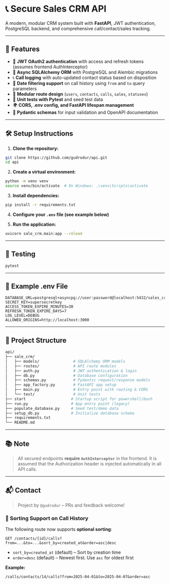 
# 📞 Secure Sales CRM API

A modern, modular CRM system built with **FastAPI**, JWT authentication, PostgreSQL backend, and comprehensive call/contact/sales tracking.

---

## 🚀 Features

- 🔐 **JWT OAuth2 authentication** with access and refresh tokens (assumes frontend AuthInterceptor)
- 🧠 **Async SQLAlchemy ORM** with PostgreSQL and Alembic migrations
- 📞 **Call logging** with auto-updated contact status based on disposition
- 📅 **Date filtering support** on call history using `from` and `to` query parameters
- 🧩 **Modular route design** (`users`, `contacts`, `calls`, `sales`, `statuses`)
- 🧪 **Unit tests with Pytest** and seed test data
- 🌍 **CORS, .env config, and FastAPI lifespan management**
- 📝 **Pydantic schemas** for input validation and OpenAPI documentation

---

## 🛠️ Setup Instructions

1. **Clone the repository:**
```bash
git clone https://github.com/gudrodur/api.git
cd api
```

2. **Create a virtual environment:**
```bash
python -m venv venv
source venv/bin/activate  # On Windows: .\venv\Scripts\activate
```

3. **Install dependencies:**
```bash
pip install -r requirements.txt
```

4. **Configure your `.env` file (see example below)**

5. **Run the application:**
```bash
uvicorn sale_crm.main:app --reload
```

---

## 🧪 Testing

```bash
pytest
```

---

## 🔐 Example .env File

```env
DATABASE_URL=postgresql+asyncpg://user:password@localhost:5432/sales_crm
SECRET_KEY=supersecretkey
ACCESS_TOKEN_EXPIRE_MINUTES=30
REFRESH_TOKEN_EXPIRE_DAYS=7
LOG_LEVEL=DEBUG
ALLOWED_ORIGINS=http://localhost:3000
```

---

## 📂 Project Structure

```bash
api/
├── sale_crm/
│   ├── models/               # SQLAlchemy ORM models
│   ├── routes/               # API route modules
│   ├── auth.py               # JWT authentication & login
│   ├── db.py                 # Database configuration
│   ├── schemas.py            # Pydantic request/response models
│   ├── app_factory.py        # FastAPI app setup
│   ├── main.py               # Entry point with routing & CORS
│   └── test/                 # Unit tests
├── start                    # Startup script for powershell/bash
├── run.py                   # App entry point (legacy)
├── populate_database.py     # Seed test/demo data
├── setup_db.py              # Initialize database schema
├── requirements.txt
└── README.md
```

---

## 📚 Note

> All secured endpoints **require `AuthInterceptor`** in the frontend. It is assumed that the Authorization header is injected automatically in all API calls.

---

## 📬 Contact

> Project by `@gudrodur` – PRs and feedback welcome!


### 🔄 Sorting Support on Call History

The following route now supports **optional sorting**:

```
GET /contacts/{id}/calls?from=...&to=...&sort_by=created_at&order=asc|desc
```

- `sort_by=created_at` (default) – Sort by creation time
- `order=desc` (default) – Newest first. Use `asc` for oldest first

**Example:**
```http
/calls/contacts/14/calls?from=2025-04-01&to=2025-04-07&order=asc
```
